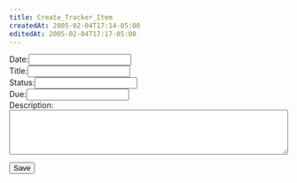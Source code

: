 ```yaml
---
title: Create_Tracker_Item
createdAt: 2005-02-04T17:14-05:00
editedAt: 2005-02-04T17:17-05:00
---
```



<form method="POST" action="wiki.pl?id=trackertest">
Date:<input type="text" name="date"><br>
Title:<input type="text" name="title"><br>
Status:<input type="text" name="status"><br>
Due:<input type="text" name="due"><br>
Description:
<textarea cols="60" rows="5" name="description"></textarea>
    <p><input type="submit" value="Save">
    <input type="hidden" name="template" value="
* Date: [date]
* Title: [title]
* Status: [status]
* Due: [due]

[description]    
">
</form>

